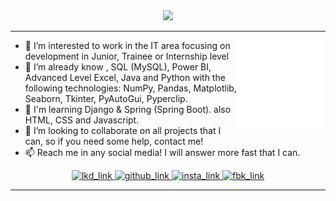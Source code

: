 <div align="center">
  <img src="forest_string.gif">
</div>

---

<div>
  <img src="triangle.gif" width=140 height=140 align="right">
</div>
   
  
  
- 👀 I’m interested to work in the IT area focusing on development in Junior, Trainee or Internship level
- 🌱 I’m already know , SQL (MySQL), Power BI, Advanced Level Excel, Java and Python with the following technologies: NumPy, Pandas, Matplotlib, Seaborn, Tkinter, PyAutoGui, Pyperclip.
- 📘 I'm learning Django & Spring (Spring Boot). also HTML, CSS and Javascript.
- 💞️ I’m looking to collaborate on all projects that I can, so if you need some help, contact me!
- 📫 Reach me in any social media! I will answer more fast that I can.


<p align="center">
  <a href="https://www.linkedin.com/in/gustavo-zanetti-873317194/">
    <img alt="lkd_link" src='https://img.shields.io/badge/LinkedIn-0077B5?style=for-the-badge&logo=linkedin&logoColor=white' height="25">
  </a>
  <a href="https://github.com/Kaindall">
    <img alt="github_link" src='https://img.shields.io/badge/GitHub-100000?style=for-the-badge&logo=github&logoColor=white' height="25">
  </a>
<a href="https://www.instagram.com/g.z.anetti/">
    <img alt="insta_link" src='https://img.shields.io/badge/Instagram-E4405F?style=for-the-badge&logo=instagram&logoColor=white' height="25">
  </a>
<a href="https://www.facebook.com/gustavo.zanettii">
    <img alt="fbk_link" src='https://img.shields.io/badge/Facebook-1877F2?style=for-the-badge&logo=facebook&logoColor=white' height="25">
  </a>
</p>

---
<!--
<p align="center">
<a href="https://github.com/Kaindall/github-readme-stats">
    <img alt="fbk_link" src='https://github-readme-stats.vercel.app/api/top-langs/?username=Kaindall&layout=compact&title_color=FEFFFF&text_color=FEFFFF&icon_color=FEFFFF&bg_color=DEG,434343,000000&border_radius=15&include_all_commits=true&count_private=true''>
  </a>
</p>

<p align="center">
<a href="https://github.com/Kaindall/github-readme-stats">
    <img alt="fbk_link" src='https://github-readme-stats.vercel.app/api?username=Kaindall&show_icons=true&title_color=FEFFFF&text_color=FEFFFF&icon_color=FEFFFF&bg_color=DEG,434343,000000&border_radius=15&include_all_commits=true&count_private=true'>
  </a>
</p> -->
